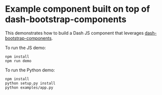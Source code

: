 
# Example component built on top of dash-bootstrap-components

This demonstrates how to build a Dash JS component that leverages [dash-bootstrap-components](https://dash-bootstrap-components.opensource.asidatascience.com/).

To run the JS demo:

```shell
npm install
npm run demo
```

To run the Python demo:

``` shell
npm install
python setup.py install
python examples/app.py
```
